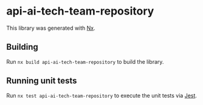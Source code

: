 # api-ai-tech-team-repository

This library was generated with [Nx](https://nx.dev).

## Building

Run `nx build api-ai-tech-team-repository` to build the library.

## Running unit tests

Run `nx test api-ai-tech-team-repository` to execute the unit tests via [Jest](https://jestjs.io).
